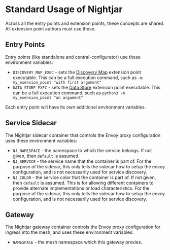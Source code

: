 # Standard Usage of Nightjar

Across all the entry points and extension points, these concepts are shared.  All extension point authors must use these.


## Entry Points

Entry points (like standalone and central-configurator) use these environment variables:

* `DISCOVERY_MAP_EXEC` - sets the [Discovery Map](extension-points.md#discovery-maps) extension point executable.  This can be a full execution command, such as `-m my_exension_point "with first argument"`
* `DATA_STORE_EXEC` - sets the [Data Store](extension-points.md#data-store) extension point executable.  This can be a full execution command, such as `python3 -m my_exension_point "an argument"`

Each entry point will have its own additional environment variables.


## Service Sidecar

The Nightjar sidecar container that controls the Envoy proxy configuration uses these environment variables:

* `NJ_NAMESPACE` - the namespace to which the service belongs.  If not given, then `default` is assumed.
* `NJ_SERVICE` - the service name that the container is part of.  For the purpose of the sidecar, this only tells the sidecar how to setup the envoy configuration, and is not necessarily used for service discovery.
* `NJ_COLOR` - the service color that the container is part of.  If not given, then `default` is assumed.  This is for allowing different containers to provide alternate implementations or load characteristics.  For the purpose of the sidecar, this only tells the sidecar how to setup the envoy configuration, and is not necessarily used for service discovery.


## Gateway

The Nightjar gateway container controls the Envoy proxy configuration for ingress into the mesh, and uses these environment variables:

* `NAMESPACE` - the mesh namespace which this gateway proxies.
